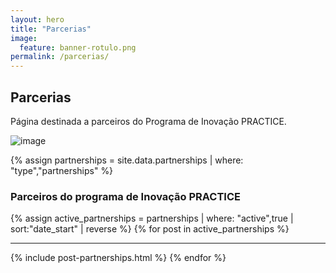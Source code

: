 ```yaml
---
layout: hero
title: "Parcerias"
image:
  feature: banner-rotulo.png
permalink: /parcerias/
---
```


<section class="fdb-block">
  <div class="container">
    <div class="row align-items-center pt-2">
      <div class="col-12 col-md-8 col-lg-7">
        <h2>Parcerias</h2>
        <p class="lead">Página destinada a parceiros do Programa de Inovação PRACTICE.</p>
      </div>
      <div class="col-8 col-md-4 m-auto m-md-0 ml-md-auto pt-5">
        <p><img alt="image" class="img-fluid" src="https://cdn.jsdelivr.net/gh/froala/design-blocks@2.0.1/dist/imgs//draws/git.svg"></p>
      </div>
    </div>
  </div>
</section>


{% assign partnerships = site.data.partnerships |  where: "type","partnerships" %}

<section>
  <div class="container">
    <div class="row justify-content-center">
      <div class="col-12 text-left">
        <h3>Parceiros do programa de Inovação PRACTICE</h3>
      </div>
    </div>
    <div class="row justify-content-center">
      <div class="col-12">
        <div class="tiles">
          {% assign active_partnerships = partnerships | where: "active",true | sort:"date_start" | reverse %}
          {% for post in active_partnerships %}
            <hr />
            {% include post-partnerships.html %}
          {% endfor %}
        </div>
      </div>
    </div>
  </div>
</section>